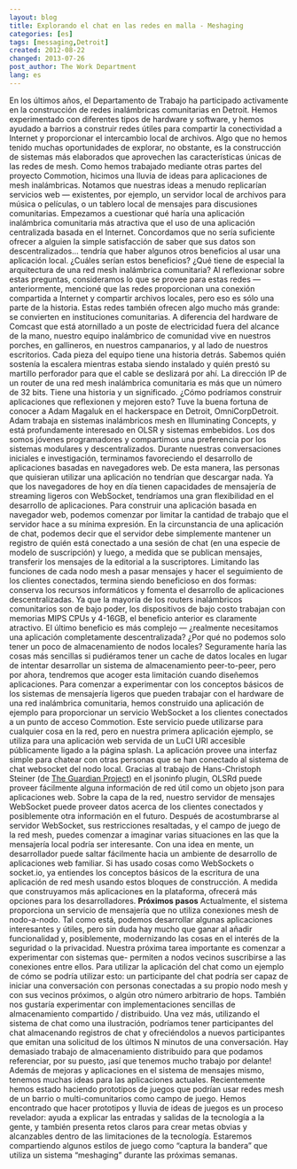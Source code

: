 ```yaml
---
layout: blog
title: Explorando el chat en las redes en malla - Meshaging
categories: [es]
tags: [messaging,Detroit]
created: 2012-08-22
changed: 2013-07-26
post_author: The Work Department
lang: es
---
```

  En los últimos años, el Departamento de Trabajo ha participado activamente en la construcción de redes inalámbricas comunitarias en Detroit. Hemos experimentado con diferentes tipos de hardware y software, y hemos ayudado a barrios a construir redes útiles para compartir la conectividad a Internet y proporcionar el intercambio local de archivos. Algo que no hemos tenido muchas oportunidades de explorar, no obstante, es la construcción de sistemas más elaborados que aprovechen las características únicas de las redes de mesh.
 Como hemos trabajado mediante otras partes del proyecto Commotion, hicimos una lluvia de ideas para aplicaciones de mesh inalámbricas. Notamos que nuestras ideas a menudo replicarían servicios web &mdash; existentes, por ejemplo, un servidor local de archivos para música o películas, o un tablero local de mensajes para discusiones comunitarias. Empezamos a cuestionar qué haría una aplicación inalámbrica comunitaria más atractiva que el uso de una aplicación centralizada basada en el Internet. Concordamos que no sería suficiente ofrecer a alguien la simple satisfacción de saber que sus datos son descentralizados... tendría que haber algunos otros beneficios al usar una aplicación local.
 ¿Cuáles serían estos beneficios? ¿Qué tiene de especial la arquitectura de una red mesh inalámbrica comunitaria? Al reflexionar sobre estas preguntas, consideramos lo que se provee para estas redes &mdash; anteriormente, mencioné que las redes proporcionan una conexión compartida a Internet y compartir archivos locales, pero eso es sólo una parte de la historia. Estas redes también ofrecen algo mucho más grande: se convierten en instituciones comunitarias.
A diferencia del hardware de Comcast que está atornillado a un poste de electricidad fuera del alcance de la mano, nuestro equipo inalámbrico de comunidad vive en nuestros porches, en gallineros, en nuestros campanarios, y al lado de nuestros escritorios. Cada pieza del equipo tiene una historia detrás. Sabemos quién sostenía la escalera mientras estaba siendo instalado y quién prestó su martillo perforador para que el cable se deslizará por ahí.
 La dirección IP de un router de una red mesh inalámbrica comunitaria es más que un número de 32 bits. Tiene una historia y un significado. ¿Cómo podríamos construir aplicaciones que reflexionen y mejoren esto?
 Tuve la buena fortuna de conocer a Adam Magaluk en el hackerspace en Detroit, OmniCorpDetroit. Adam trabaja en sistemas inalámbricos mesh en Illuminating Concepts, y está profundamente interesado en OLSR y sistemas embebidos. Los dos somos jóvenes programadores y compartimos una preferencia por los sistemas modulares y descentralizados. Durante nuestras conversaciones iniciales e investigación, terminamos favoreciendo el desarrollo de aplicaciones basadas en navegadores web.
De esta manera, las personas que quisieran utilizar una aplicación no tendrían que descargar nada. Ya que los navegadores de hoy en día tienen capacidades de mensajería de streaming ligeros con WebSocket, tendríamos una gran flexibilidad en el desarrollo de aplicaciones.
 Para construir una aplicación basada en navegador web, podemos comenzar por limitar la cantidad de trabajo que el servidor hace a su mínima expresión. En la circunstancia de una aplicación de chat, podemos decir que el servidor debe simplemente mantener un registro de quién está conectado a una sesión de chat (en una especie de modelo de suscripción) y luego, a medida que se publican mensajes, transferir los mensajes de la editorial a la suscriptores.
 Limitando las funciones de cada nodo mesh a pasar mensajes y hacer el seguimiento de los clientes conectados, termina siendo beneficioso en dos formas: conserva los recursos informáticos y fomenta el desarrollo de aplicaciones descentralizadas. Ya que la mayoría de los routers inalámbricos comunitarios son de bajo poder, los dispositivos de bajo costo trabajan con memorias MIPS CPUs y 4-16GB, el beneficio anterior es claramente atractivo. El último beneficio es más complejo &mdash; ¿realmente necesitamos una aplicación completamente descentralizada? ¿Por qué no podemos solo tener un poco de almacenamiento de nodos locales? Seguramente haría las cosas más sencillas si pudiéramos tener un cache de datos locales en lugar de intentar desarrollar un sistema de almacenamiento peer-to-peer, pero por ahora, tendremos que acoger esta limitación cuando diseñemos aplicaciones.
 Para comenzar a experimentar con los conceptos básicos de los sistemas de mensajería ligeros que pueden trabajar con el hardware de una red inalámbrica comunitaria, hemos construido una aplicación de ejemplo para proporcionar un servicio WebSocket a los clientes conectados a un punto de acceso Commotion. Este servicio puede utilizarse para cualquier cosa en la red, pero en nuestra primera aplicación ejemplo, se utiliza para una aplicación web servida de un LuCI URI accesible públicamente ligado a la página splash. La aplicación provee una interfaz simple para chatear con otras personas que se han conectado al sistema de chat websocket del nodo local.
 Gracias al trabajo de Hans-Christoph Steiner (de <a href="https://guardianproject.info/" target="_blank">The Guardian Project</a>) en el jsoninfo plugin, OLSRd puede proveer fácilmente alguna información de red útil como un objeto json para aplicaciones web. Sobre la capa de la red, nuestro servidor de mensajes WebSocket puede proveer datos acerca de los clientes conectados y posiblemente otra información en el futuro.
 Después de acostumbrarse al servidor WebSocket, sus restricciones resaltadas, y el campo de juego de la red mesh, puedes comenzar a imaginar varias situaciones en las que la mensajería local podría ser interesante. Con una idea en mente, un desarrollador puede saltar fácilmente hacia un ambiente de desarrollo de aplicaciones web familiar. Si has usado cosas como WebSockets o socket.io, ya entiendes los conceptos básicos de la escritura de una aplicación de red mesh usando estos bloques de construcción. A medida que construyamos más aplicaciones en la plataforma, ofrecerá más opciones para los desarrolladores.
**Próximos pasos**
 Actualmente, el sistema proporciona un servicio de mensajería que no utiliza conexiones mesh de nodo-a-nodo. Tal como está, podemos desarrollar algunas aplicaciones interesantes y útiles, pero sin duda hay mucho que ganar al añadir funcionalidad y, posiblemente, modernizando las cosas en el interés de la seguridad o la privacidad. 
 Nuestra próxima tarea importante es comenzar a experimentar con sistemas que- permiten a nodos vecinos suscribirse a las conexiones entre ellos. 
Para utilizar la aplicación del chat como un ejemplo de cómo se podría utilizar esto: un participante del chat podría ser capaz de iniciar una conversación con personas conectadas a su propio nodo mesh y con sus vecinos próximos, o algún otro número arbitrario de hops.
 También nos gustaría experimentar con implementaciones sencillas de almacenamiento compartido / distribuido. Una vez más, utilizando el sistema de chat como una ilustración, podríamos tener participantes del chat almacenando registros de chat y ofreciéndolos a nuevos participantes que emitan una solicitud de los últimos N minutos de una conversación. Hay demasiado trabajo de almacenamiento distribuido para que podamos referenciar, por su puesto, ¡así que tenemos mucho trabajo por delante!
 Además de mejoras y aplicaciones en el sistema de mensajes mismo, tenemos muchas ideas para las aplicaciones actuales. Recientemente hemos estado haciendo prototipos de juegos que podrían usar redes mesh de un barrio o multi-comunitarios como campo de juego. Hemos encontrado que hacer prototipos y lluvia de ideas de juegos es un proceso revelador: ayuda a explicar las entradas y salidas de la tecnología a la gente, y también presenta retos claros para crear metas obvias y alcanzables dentro de las limitaciones de la tecnología. Estaremos compartiendo algunos estilos de juego como &ldquo;captura la bandera&rdquo; que utiliza un sistema &ldquo;meshaging&rdquo; durante las próximas semanas.

